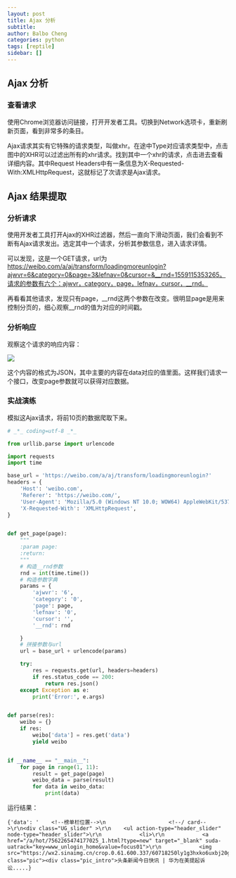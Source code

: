 ```yaml
---
layout: post
title: Ajax 分析
subtitle: 
author: Balbo Cheng
categories: python
tags: [reptile]
sidebar: []
---
```


## Ajax 分析
### 查看请求

使用Chrome浏览器访问链接，打开开发者工具。切换到Network选项卡，重新刷新页面，看到非常多的条目。

Ajax请求其实有它特殊的请求类型，叫做xhr。在途中Type对应请求类型中，点击图中的XHR可以过滤出所有的xhr请求。找到其中一个xhr的请求，点击进去查看详细内容。其中Request Headers中有一条信息为X-Requested-With:XMLHttpRequest，这就标记了次请求是Ajax请求。

## Ajax 结果提取
### 分析请求

使用开发者工具打开Ajax的XHR过滤器，然后一直向下滑动页面，我们会看到不断有Ajax请求发出。选定其中一个请求，分析其参数信息，进入请求详情。

可以发现，这是一个GET请求，url为 https://weibo.com/a/aj/transform/loadingmoreunlogin?ajwvr=6&category=0&page=3&lefnav=0&cursor=&__rnd=1559115353265。请求的参数有六个：ajwvr，category，page，lefnav，cursor，__rnd。

再看看其他请求，发现只有page，__rnd这两个参数在改变。很明显page是用来控制分页的，细心观察__rnd的值为对应的时间戳。

### 分析响应

观察这个请求的响应内容：

![](http://q17k7c3by.bkt.clouddn.com/svu9mpslxg95zo7.png)

这个内容的格式为JSON，其中主要的内容在data对应的值里面。这样我们请求一个接口，改变page参数就可以获得对应数据。

### 实战演练

模拟这Ajax请求，将前10页的数据爬取下来。
```python
# _*_ coding=utf-8 _*_

from urllib.parse import urlencode

import requests
import time

base_url = 'https://weibo.com/a/aj/transform/loadingmoreunlogin?'
headers = {
    'Host': 'weibo.com',
    'Referer': 'https://weibo.com/',
    'User-Agent': 'Mozilla/5.0 (Windows NT 10.0; WOW64) AppleWebKit/537.36 (KHTML, like Gecko) Chrome/70.0.3538.110 Safari/537.36',
    'X-Requested-With': 'XMLHttpRequest',
}


def get_page(page):
    """
    :param page:
    :return:
    """
    # 构造__rnd参数
    rnd = int(time.time())
    # 构造参数字典
    params = {
        'ajwvr': '6',
        'category': '0',
        'page': page,
        'lefnav': '0',
        'cursor': '',
        '__rnd': rnd

    }
    # 拼接参数与url
    url = base_url + urlencode(params)

    try:
        res = requests.get(url, headers=headers)
        if res.status_code == 200:
            return res.json()
    except Exception as e:
        print('Error:', e.args)


def parse(res):
    weibo = {}
    if res:
        weibo['data'] = res.get('data')
        yield weibo


if __name__ == "__main__":
    for page in range(1, 11):
        result = get_page(page)
        weibo_data = parse(result)
        for data in weibo_data:
            print(data)
```
运行结果：
```
{'data': '    <!--榜单栏位置-->\n                    <!--/ card-->\r\n<div class="UG_slider" >\r\n    <ul action-type="header_slider" node-type="header_slider">\r\n            <li>\r\n            <a href="/a/hot/7562265474177025_1.html?type=new" target="_blank" suda-uatrack="key=www_unlogin_home&value=focus01">\r\n            <img src="https://wx2.sinaimg.cn/crop.0.61.600.337/60718250ly1g3hxko6uxbj20go0b30t9.jpg" class="pic"><div class="pic_intro">头条新闻今日快讯 | 华为在美提起诉讼.....}
````